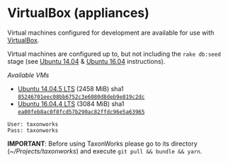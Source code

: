 # VirtualBox (appliances)

Virtual machines configured for development are available for use with [VirtualBox][1]. 

Virtual machines are configured up to, but not including the `rake db:seed` stage (see [Ubuntu 14.04][5] & [Ubuntu 16.04][6] instructions).

*Available VMs*

* [Ubuntu 14.04.5 LTS][2] (2458 MiB) sha1 [`85246701eec08bb6752c3e6080d8deb9e819c2dc`][7]
* [Ubuntu 16.04.4 LTS][3] (3084 MiB) sha1 [`ea00feb8ac0f8fcd57b290ac82ffdc96e5a63965`][8]
```
User: taxonworks
Pass: taxonworks
```

**IMPORTANT**: Before using TaxonWorks please go to its directory (*~/Projects/taxonworks*) and execute `git pull && bundle && yarn`.

[1]: https://www.virtualbox.org/wiki/Downloads
[2]: http://vm.taxonworks.org/virtual_box/TW_Ubuntu_14_04_5.ova
[3]: http://vm.taxonworks.org/virtual_box/TW_Ubuntu_16_04_4.ova
[4]: https://github.com/SpeciesFileGroup/taxonworks/issues/4
[5]: https://github.com/SpeciesFileGroup/install_taxonworks/blob/master/development/native/ubuntu_14_04.md
[6]: https://github.com/SpeciesFileGroup/install_taxonworks/blob/master/development/native/ubuntu_16_04.md
[7]: https://raw.githubusercontent.com/SpeciesFileGroup/install_taxonworks/master/development/vm/TW_Ubuntu_14_04_5.sha1
[8]: https://raw.githubusercontent.com/SpeciesFileGroup/install_taxonworks/master/development/vm/TW_Ubuntu_16_04_4.sha1
